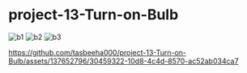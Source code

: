 # project-13-Turn-on-Bulb
![b1](https://github.com/tasbeeha000/project-13-Turn-on-Bulb/assets/137652796/efbd3193-4adb-4e93-8bca-a0a921c50f66)
![b2](https://github.com/tasbeeha000/project-13-Turn-on-Bulb/assets/137652796/58294656-2413-49c8-8dd0-2ed9eac1f4f9)
![b3](https://github.com/tasbeeha000/project-13-Turn-on-Bulb/assets/137652796/307798f0-a187-43c9-a452-fefaaab4a9e2)

https://github.com/tasbeeha000/project-13-Turn-on-Bulb/assets/137652796/30459322-10d8-4c4d-8570-ac52ab034ca7
